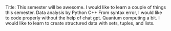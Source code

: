 Title: This semester will be awesome.
I would like to learn a couple of things this semester.
Data analysis by Python
C++
From syntax error, I would like to code properly without the help of chat gpt.
Quantum computing a bit.
I would like to learn to create structured data with sets, tuples, and lists.
